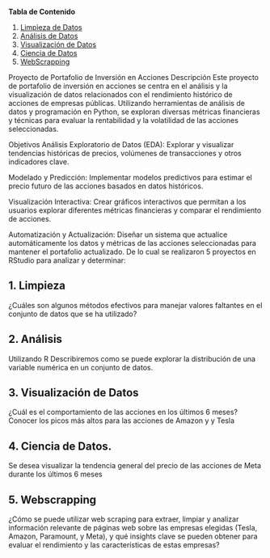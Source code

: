 **Tabla de Contenido**
1. [Limpìeza de Datos ](https://github.com/MarioOva/Portafolios-de-Proyectos-en-R/blob/main/README.md#1limpieza)
2. [Análisis de Datos](https://github.com/MarioOva/Portafolios-de-Proyectos-en-R/blob/main/README.md#2an%C3%A1lisis)
3. [Visualización de Datos ](https://github.com/MarioOva/Portafolios-de-Proyectos-en-R/blob/main/README.md#3visualizaci%C3%B3n-de-datos)
4. [Ciencia de Datos ](https://github.com/MarioOva/Portafolios-de-Proyectos-en-R/blob/main/README.md#4ciencia-de-datos)
5. [WebScrapping ](https://github.com/MarioOva/Portafolios-de-Proyectos-en-R/blob/main/README.md#5webscrapping)

Proyecto de Portafolio de Inversión en Acciones
Descripción
Este proyecto de portafolio de inversión en acciones se centra en el análisis y la visualización de datos relacionados con el rendimiento histórico de acciones de empresas públicas. Utilizando herramientas de análisis de datos y programación en Python, se exploran diversas métricas financieras y técnicas para evaluar la rentabilidad y la volatilidad de las acciones seleccionadas.

Objetivos
Análisis Exploratorio de Datos (EDA): Explorar y visualizar tendencias históricas de precios, volúmenes de transacciones y otros indicadores clave.

Modelado y Predicción: Implementar modelos predictivos para estimar el precio futuro de las acciones basados en datos históricos.

Visualización Interactiva: Crear gráficos interactivos que permitan a los usuarios explorar diferentes métricas financieras y comparar el rendimiento de acciones.

Automatización y Actualización: Diseñar un sistema que actualice automáticamente los datos y métricas de las acciones seleccionadas para mantener el portafolio actualizado.
De lo cual se realizaron 5 proyectos en RStudio para analizar y determinar:

## 1.	Limpieza
¿Cuáles son algunos métodos efectivos para manejar valores faltantes en el conjunto de datos que se ha utilizado?
## 2.	Análisis
Utilizando R Describiremos como se puede explorar la distribución de una variable numérica en un conjunto de datos. 

## 3.	Visualización de Datos
¿Cuál es el comportamiento de las acciones en los últimos 6 meses?
Conocer los picos más altos para las acciones de Amazon y y Tesla

## 4.	Ciencia de Datos.
Se desea visualizar la tendencia general del precio de las acciones de Meta durante los últimos 6 meses

## 5.	Webscrapping
¿Cómo se puede utilizar web scraping para extraer, limpiar y analizar información relevante de páginas web sobre las empresas elegidas (Tesla, Amazon, Paramount, y Meta), y qué insights clave se pueden obtener para evaluar el rendimiento y las características de estas empresas?


